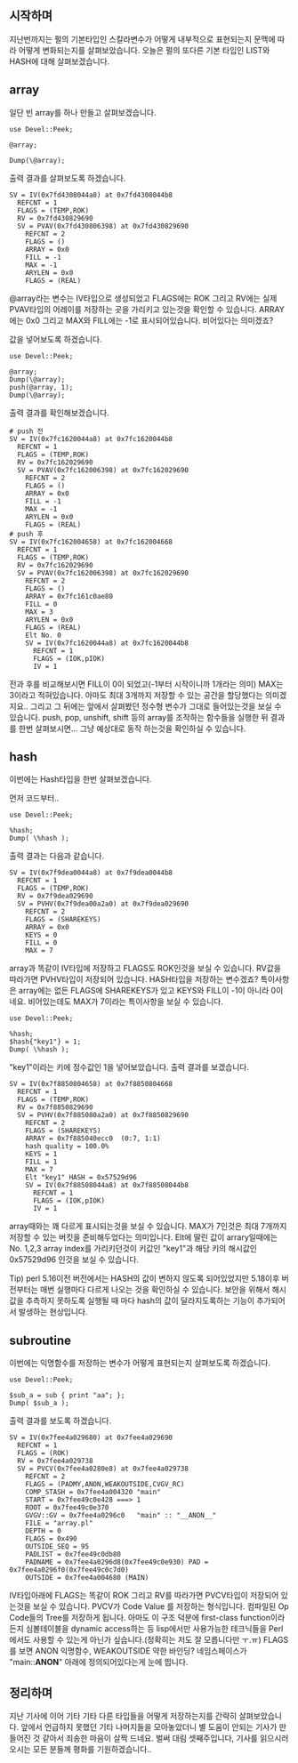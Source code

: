 시작하며
--------

지난번까지는 펄의 기본타입인 스칼라변수가 어떻게 내부적으로
표현되는지 문맥에 따라 어떻게 변화되는지를 살펴보았습니다.
오늘은 펄의 또다른 기본 타입인 LIST와 HASH에 대해 살펴보겠습니다. 

array
-----

일단 빈 array를 하나 만들고 살펴보겠습니다.

	use Devel::Peek;
         
	@array;
         
	Dump(\@array);

출력 결과를 살펴보도록 하겠습니다.

	SV = IV(0x7fd4308044a8) at 0x7fd4308044b8
	  REFCNT = 1
	  FLAGS = (TEMP,ROK)
	  RV = 0x7fd430829690
	  SV = PVAV(0x7fd430806398) at 0x7fd430829690
	    REFCNT = 2
	    FLAGS = ()
	    ARRAY = 0x0
	    FILL = -1
	    MAX = -1
	    ARYLEN = 0x0
	    FLAGS = (REAL)

@array라는 변수는 IV타입으로 생성되었고 FLAGS에는 ROK 그리고 RV에는
실제 PVAV타입의 어레이를 저장하는 곳을 가리키고 있는것을 확인할 수 있습니다.
ARRAY에는 0x0 그리고 MAX와 FILL에는 -1로 표시되어있습니다.
비어있다는 의미겠죠?

값을 넣어보도록 하겠습니다.

	use Devel::Peek;
         
	@array;
	Dump(\@array);
	push(@array, 1);
	Dump(\@array);

출력 결과를 확인해보겠습니다.

	# push 전
	SV = IV(0x7fc1620044a8) at 0x7fc1620044b8
	  REFCNT = 1
	  FLAGS = (TEMP,ROK)
	  RV = 0x7fc162029690
	  SV = PVAV(0x7fc162006398) at 0x7fc162029690
	    REFCNT = 2
	    FLAGS = ()
	    ARRAY = 0x0
	    FILL = -1
	    MAX = -1
	    ARYLEN = 0x0
	    FLAGS = (REAL)
	# push 후
	SV = IV(0x7fc162004658) at 0x7fc162004668
	  REFCNT = 1
	  FLAGS = (TEMP,ROK)
	  RV = 0x7fc162029690
	  SV = PVAV(0x7fc162006398) at 0x7fc162029690
	    REFCNT = 2
	    FLAGS = ()
	    ARRAY = 0x7fc161c0ae80
	    FILL = 0
	    MAX = 3
	    ARYLEN = 0x0
	    FLAGS = (REAL)
	    Elt No. 0
	    SV = IV(0x7fc1620044a8) at 0x7fc1620044b8
	      REFCNT = 1
	      FLAGS = (IOK,pIOK)
	      IV = 1

전과 후를 비교해보시면 FILL이 0이 되었고(-1부터 시작이니까 1개라는 의미) MAX는 3이라고 적혀있습니다.
아마도 최대 3개까지 저장할 수 있는 공간을 할당했다는 의미겠지요..
그리고 그 뒤에는 앞에서 살펴봤던 정수형 변수가 그대로 들어있는것을 보실 수 있습니다.
push, pop, unshift, shift 등의 array를 조작하는 함수들을 실행한 뒤
결과를 한번 살펴보시면... 그냥 예상대로 동작 하는것을 확인하실 수 있습니다.

hash
----

이번에는 Hash타입을 한번 살펴보겠습니다. 

먼저 코드부터..

	use Devel::Peek;
         
	%hash;
	Dump( \%hash );

출력 결과는 다음과 같습니다.

	SV = IV(0x7f9dea0044a8) at 0x7f9dea0044b8
	  REFCNT = 1
	  FLAGS = (TEMP,ROK)
	  RV = 0x7f9dea029690
	  SV = PVHV(0x7f9dea00a2a0) at 0x7f9dea029690
	    REFCNT = 2
	    FLAGS = (SHAREKEYS)
	    ARRAY = 0x0
	    KEYS = 0
	    FILL = 0
	    MAX = 7

array과 똑같이 IV타입에 저장하고 FLAGS도 ROK인것을 보실 수 있습니다.
RV값을 따라가면 PVHV타입이 저장되어 있습니다. HASH타입을 저장하는 변수겠죠?
특이사항은 array에는 없든 FLAGS에 SHAREKEYS가 있고 KEYS와 FILL이 -1이 아니라 0이네요.
비어있는데도 MAX가 7이라는 특이사항을 보실 수 있습니다.

	use Devel::Peek;
         
	%hash;
	$hash{"key1"} = 1;
	Dump( \%hash );

"key1"이라는 키에 정수값인 1을 넣어보았습니다.
출력 결과를 보겠습니다.

	SV = IV(0x7f8850804658) at 0x7f8850804668
	  REFCNT = 1
	  FLAGS = (TEMP,ROK)
	  RV = 0x7f8850829690
	  SV = PVHV(0x7f885080a2a0) at 0x7f8850829690
	    REFCNT = 2
	    FLAGS = (SHAREKEYS)
	    ARRAY = 0x7f885040ecc0  (0:7, 1:1)
	    hash quality = 100.0%
	    KEYS = 1
	    FILL = 1
	    MAX = 7
	    Elt "key1" HASH = 0x57529d96
	    SV = IV(0x7f88508044a8) at 0x7f88508044b8
	      REFCNT = 1
	      FLAGS = (IOK,pIOK)
	      IV = 1

array때와는 꽤 다르게 표시되는것을 보실 수 있습니다.
MAX가 7인것은 최대 7개까지 저장할 수 있는 버킷을 준비해두었다는 의미입니다.
Elt에 딸린 값이 arrary일때에는 No. 1,2,3 array index를 가리키던것이
키값인 "key1"과 해당 키의 해시값인 0x57529d96 인것을 보실 수 있습니다.

Tip) perl 5.16이전 버전에서는 HASH의 값이 변하지 않도록 되어있었지만
5.18이후 버전부터는 매번 실행마다 다르게 나오는 것을 확인하실 수 있습니다.
보안을 위해서 해시 값을 추측하지 못하도록 실행될 때 마다
hash의 값이 달라지도록하는 기능이 추가되어서 발생하는 현상입니다.

subroutine
-----------

이번에는 익명함수를 저장하는 변수가 어떻게 표현되는지 살펴보도록 하겠습니다.

	use Devel::Peek;
         
	$sub_a = sub { print "aa"; };
	Dump( $sub_a );

출력 결과를 보도록 하겠습니다.

	SV = IV(0x7fee4a029680) at 0x7fee4a029690
	  REFCNT = 1
	  FLAGS = (ROK)
	  RV = 0x7fee4a029738
	  SV = PVCV(0x7fee4a0280e8) at 0x7fee4a029738
	    REFCNT = 2
	    FLAGS = (PADMY,ANON,WEAKOUTSIDE,CVGV_RC)
	    COMP_STASH = 0x7fee4a004320	"main"
	    START = 0x7fee49c0e428 ===> 1
	    ROOT = 0x7fee49c0e370
	    GVGV::GV = 0x7fee4a0296c0	"main" :: "__ANON__"
	    FILE = "array.pl"
	    DEPTH = 0
	    FLAGS = 0x490
	    OUTSIDE_SEQ = 95
	    PADLIST = 0x7fee49c0db80
	    PADNAME = 0x7fee4a0296d8(0x7fee49c0e930) PAD = 0x7fee4a0296f0(0x7fee49c0c7d0)
	    OUTSIDE = 0x7fee4a004680 (MAIN)

IV타입아래에 FLAGS는 똑같이 ROK 그리고 RV를 따라가면 PVCV타입이 저장되어 있는것을 보실 수 있습니다.
PVCV가 Code Value 를 저장하는 형식입니다.
컴파일된 Op Code들의 Tree를 저장하게 됩니다.
아마도 이 구조 덕분에 first-class function이라든지 심볼테이블을
dynamic access하는 등 lisp에서만 사용가능한 테크닉들을 Perl에서도
사용할 수 있는게 아닌가 싶습니다.(정확히는 저도 잘 모릅니다만 ㅜ.ㅠ)
FLAGS를 보면 ANON 익명함수, WEAKOUTSIDE 약한 바인딩? 네임스페이스가
"main::__ANON__" 아래에 정의되어있다는게 눈에 띕니다.

정리하며
--------

지난 기사에 이어 기타 기타 다른 타입들을 어떻게 저장하는지를 간략히 살펴보았습니다.
앞에서 언급하지 못했던 기타 나머지들을 모아놓았더니
별 도움이 안되는 기사가 만들어진 것 같아서 죄송한 마음이 살짝 드네요.
벌써 대림 셋째주입니다, 기사를 읽으시러 오시는 모든 분들께 평화를 기원하겠습니다..
